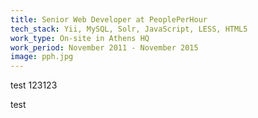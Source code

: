 ```yaml
---
title: Senior Web Developer at PeoplePerHour
tech_stack: Yii, MySQL, Solr, JavaScript, LESS, HTML5
work_type: On-site in Athens HQ
work_period: November 2011 - November 2015
image: pph.jpg
---
```


test 123123

test
